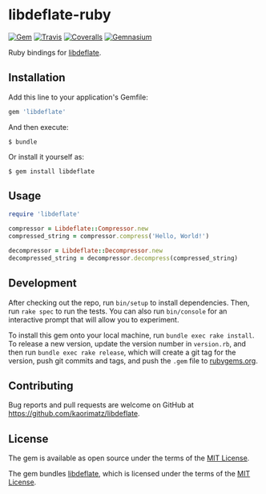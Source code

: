 # libdeflate-ruby

[![Gem](https://img.shields.io/gem/v/libdeflate.svg?style=flat-square)](https://rubygems.org/gems/libdeflate)
[![Travis](https://img.shields.io/travis/kaorimatz/libdeflate-ruby.svg?style=flat-square)](https://travis-ci.org/kaorimatz/libdeflate-ruby)
[![Coveralls](https://img.shields.io/coveralls/kaorimatz/libdeflate-ruby.svg?style=flat-square)](https://coveralls.io/github/kaorimatz/libdeflate-ruby)
[![Gemnasium](https://img.shields.io/gemnasium/kaorimatz/libdeflate-ruby.svg?style=flat-square)](https://gemnasium.com/kaorimatz/libdeflate-ruby)

Ruby bindings for [libdeflate](https://github.com/ebiggers/libdeflate).

## Installation

Add this line to your application's Gemfile:

```ruby
gem 'libdeflate'
```

And then execute:

    $ bundle

Or install it yourself as:

    $ gem install libdeflate

## Usage

```ruby
require 'libdeflate'

compressor = Libdeflate::Compressor.new
compressed_string = compressor.compress('Hello, World!')

decompressor = Libdeflate::Decompressor.new
decompressed_string = decompressor.decompress(compressed_string)
```

## Development

After checking out the repo, run `bin/setup` to install dependencies. Then, run `rake spec` to run the tests. You can also run `bin/console` for an interactive prompt that will allow you to experiment.

To install this gem onto your local machine, run `bundle exec rake install`. To release a new version, update the version number in `version.rb`, and then run `bundle exec rake release`, which will create a git tag for the version, push git commits and tags, and push the `.gem` file to [rubygems.org](https://rubygems.org).

## Contributing

Bug reports and pull requests are welcome on GitHub at https://github.com/kaorimatz/libdeflate.

## License

The gem is available as open source under the terms of the [MIT License](http://opensource.org/licenses/MIT).

The gem bundles [libdeflate](https://github.com/ebiggers/libdeflate), which is licensed under the terms of the [MIT License](https://github.com/ebiggers/libdeflate/blob/master/COPYING).
